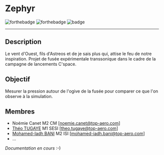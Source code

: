 # Zephyr

![forthebadge](https://svgshare.com/i/iZj.svg) ![forthebadge](https://forthebadge.com/images/badges/powered-by-coffee.svg) ![badge](https://forthebadge.com/images/badges/contains-tasty-spaghetti-code.svg)
***


## Description
Le vent d'Ouest, fils d'Astreos et de je sais plus qui, attise le feu de notre inspiration.
Projet de fusée expérimentale transsonique dans le cadre de la campagne de lancements C'space.

## Objectif
Mesurer la pression autour de l'ogive de la fusée pour comparer ce que l'on observe à la simulation.

## Membres
  * Noémie Canet M2 CM [noemie.canet@top-aero.com]
  * [Théo TUGAYE](https://github.com/Alhucarr) M1 SESI [theo.tugaye@top-aero.com]
  * [Mohamed-Iadh BANI](https://github.com/mediadhBani) M2 ISI [mohamed-iadh.bani@top-aero.com]
  * ...

*Documentation en cours* :-)
